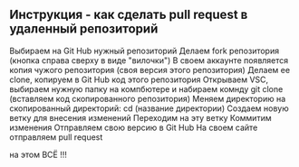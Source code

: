 ## Инструкция - как сделать pull request в удаленный репозиторий
Выбираем на Git Hub нужный репозиторий
Делаем fork репозитория (кнопка справа сверху в виде "вилочки")
В своем аккаунте появляется копия чужого репозитория (своя версия этого репозитория)
Делаем ее clone, копируем в Git Hub код этого репозитория
Открываем VSC, выбираем нужную папку на компбютере и набираем комнду git clone (вставляем код скопированного репозитория)
Меняем директорию на скопированный директорий: cd (название директории)
Создаем новую ветку для внесения изменений
Переходим на эту ветку
Коммитим изменения
Отправляем свою версию в Git Hub
На своем сайте отправляем pull request

на этом  ВСЁ !!!